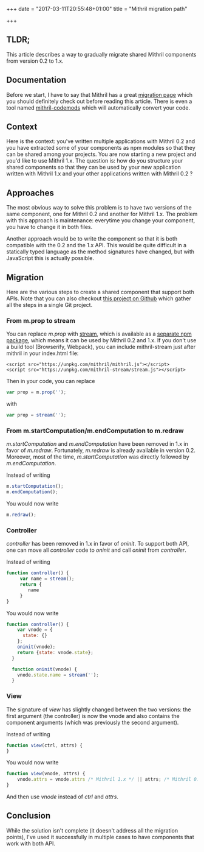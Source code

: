 +++
date = "2017-03-11T20:55:48+01:00"
title = "Mithril migration path"

+++

## TLDR;

This article describes a way to gradually migrate shared Mithril components from version 0.2 to 1.x.

## Documentation

Before we start, I have to say that Mithril has a great [migration page](http://mithril.js.org/change-log.html#migrating-from-v02x) which you should definitely check out before reading this article.
There is even a tool named [mithril-codemods](https://www.npmjs.com/package/mithril-codemods) which will automatically convert your code.

## Context

Here is the context: you've written multiple applications with Mithril 0.2 and you have extracted some of your components as npm modules so that they can be shared among your projects. 
You are now starting a new project and you'd like to use Mithril 1.x.
The question is: how do you structure your shared components so that they can be used by your new application written with Mithril 1.x and your other applications written with Mithril 0.2 ?

## Approaches

The most obvious way to solve this problem is to have two versions of the same component, one for Mithril 0.2 and another for Mithril 1.x. The problem with this approach is maintenance: everytime you change your component, you have to change it in both files. 

Another approach would be to write the component so that it is both compatible with the 0.2 and the 1.x API.
This would be quite difficult in a statically typed language as the method signatures have changed, but with JavaScript this is actually possible.

## Migration

Here are the various steps to create a shared component that support both APIs.
Note that you can also checkout [this project on Github](https://github.com/oligot/mithril-migration) which gather all the steps in a single Git project.

### From m.prop to stream

You can replace _m.prop_ with [stream](http://mithril.js.org/stream.html), which is available as a [separate npm package](https://www.npmjs.com/package/mithril-stream), which means it can be used by Mithril 0.2 and 1.x.
If you don't use a build tool (Browserify, Webpack), you can include mithril-stream just after mithril in your index.html file:

```
<script src="https://unpkg.com/mithril/mithril.js"></script>
<script src="https://unpkg.com/mithril-stream/stream.js"></script>
```

Then in your code, you can replace
```js
var prop = m.prop('');
```

with
```js
var prop = stream('');
```

### From m.startComputation/m.endComputation to m.redraw

_m.startComputation_ and _m.endComputation_ have been removed in 1.x in favor of _m.redraw_.
Fortunately, _m.redraw_ is already available in version 0.2.
Moreover, most of the time, _m.startComputation_ was directly followed by _m.endComputation_.

Instead of writing

```js
m.startComputation();
m.endComputation();
```

You would now write

```js
m.redraw();
```

### Controller

_controller_ has been removed in 1.x in favor of _oninit_.
To support both API, one can move all _controller_ code to _oninit_ and call _oninit_ from _controller_.

Instead of writing

```js
function controller() {
     var name = stream();
     return {
        name
     }
}
```

You would now write

```js
function controller() {
    var vnode = {
      state: {}
    };
    oninit(vnode);
    return {state: vnode.state};
  }

  function oninit(vnode) {
    vnode.state.name = stream('');
  }
```

### View

The signature of _view_ has slightly changed between the two versions: the first argument (the controller) is now the vnode and also contains the component arguments (which was previously the second argument).

Instead of writing

```js
function view(ctrl, attrs) {
}
```

You would now write

```js
function view(vnode, attrs) {
    vnode.attrs = vnode.attrs /* Mithril 1.x */ || attrs; /* Mithril 0.2 */
}
```

And then use _vnode_ instead of _ctrl_ and _attrs_.

## Conclusion

While the solution isn't complete (it doesn't address all the migration points), I've used it successfully in multiple cases to have components that work with both API. 
